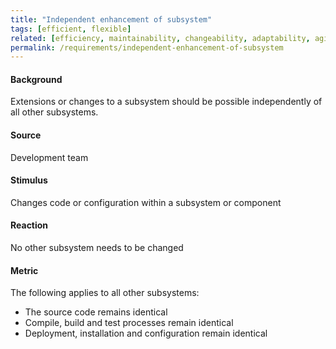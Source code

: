 ```yaml
---
title: "Independent enhancement of subsystem"
tags: [efficient, flexible]
related: [efficiency, maintainability, changeability, adaptability, agility] 
permalink: /requirements/independent-enhancement-of-subsystem
---
```


<div class="quality-requirement" markdown="1">

#### Background

Extensions or changes to a subsystem should be possible independently of all other subsystems.

#### Source

Development team

#### Stimulus

Changes code or configuration within a subsystem or component

#### Reaction

No other subsystem needs to be changed

#### Metric

The following applies to all other subsystems:
* The source code remains identical
* Compile, build and test processes remain identical
* Deployment, installation and configuration remain identical


</div><br>




